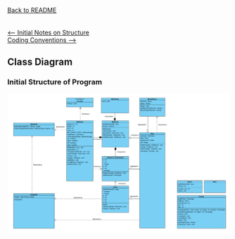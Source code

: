 [Back to README](../README.md)\
\
\
[<-- Initial Notes on Structure](notesOnStructure.md)\
[Coding Conventions -->](codingConventions.md)


## Class Diagram
### Initial Structure of Program

![Initial Class Diagram](../assets/COMP2013cwClass.png)